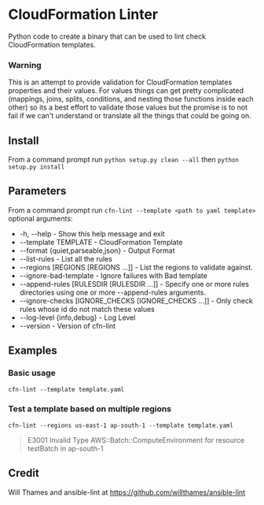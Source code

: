 # CloudFormation Linter

Python code to create a binary that can be used to lint check CloudFormation templates.  

### Warning
This is an attempt to provide validation for CloudFormation templates properties and
their values.  For values things can get pretty complicated (mappings, joins, splits,
conditions, and nesting those functions inside each other) so its a best effort to
validate those values but the promise is to not fail if we can't understand or translate
all the things that could be going on.

## Install
From a command prompt run `python setup.py clean --all` then `python setup.py install`

## Parameters
From a command prompt run `cfn-lint --template <path to yaml template>`
optional arguments:
* -h, --help - Show this help message and exit
* --template TEMPLATE - CloudFormation Template
* --format {quiet,parseable,json} - Output Format
* --list-rules - List all the rules
* --regions [REGIONS [REGIONS ...]] - List the regions to validate against.
* --ignore-bad-template - Ignore failures with Bad template
* --append-rules [RULESDIR [RULESDIR ...]] - Specify one or more rules directories using one or more --append-rules arguments.
* --ignore-checks [IGNORE_CHECKS [IGNORE_CHECKS ...]] - Only check rules whose id do not match these values
* --log-level {info,debug} - Log Level
* --version - Version of cfn-lint

## Examples
### Basic usage
```cfn-lint --template template.yaml```

### Test a template based on multiple regions
```cfn-lint --regions us-east-1 ap-south-1 --template template.yaml```

> E3001 Invalid Type AWS::Batch::ComputeEnvironment for resource testBatch in ap-south-1


## Credit
Will Thames and ansible-lint at https://github.com/willthames/ansible-lint
